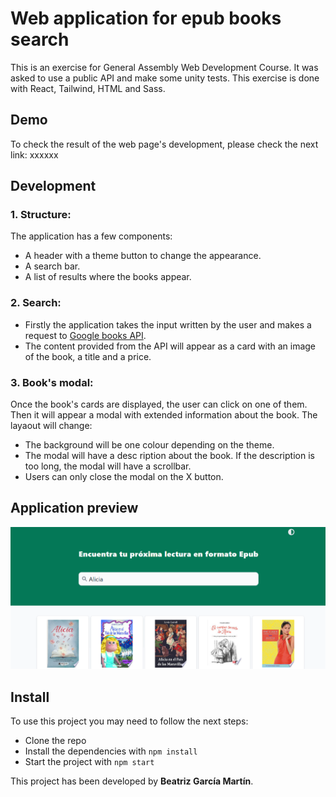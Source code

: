 # Web application for epub books search

This is an exercise for General Assembly Web Development Course. It was asked to use
a public API and make some unity tests. This exercise is done with React, Tailwind,
HTML and Sass.

## Demo

To check the result of the web page's development, please check the next link: 
xxxxxx

## Development

### 1. Structure:

The application has a few components:

- A header with a theme button to change the appearance.
- A search bar.
- A list of results where the books appear.

### 2. Search:

- Firstly the application takes the input written by the user and makes a request to [Google books API](https://developers.google.com/books/docs/v1/using).
- The content provided from the API will appear as a card with an image of the book, a title and a price.

### 3. Book's modal:

Once the book's cards are displayed, the user can click on one of them. Then it will appear a modal with extended information about the book. The layaout will change:

- The background will be one colour depending on the theme.
- The modal will have a desc ription about the book. If the description is too long, the modal will have a scrollbar.
- Users can only close the modal on the X button.

## Application preview

<img alt="Application preview" title="Application preview" src="src/images/books-finder-preview.PNG"/>

## Install

To use this project you may need to follow the next steps:
- Clone the repo
- Install the dependencies with `npm install`
- Start the project with `npm start`

This project has been developed by **Beatriz García Martín**.
